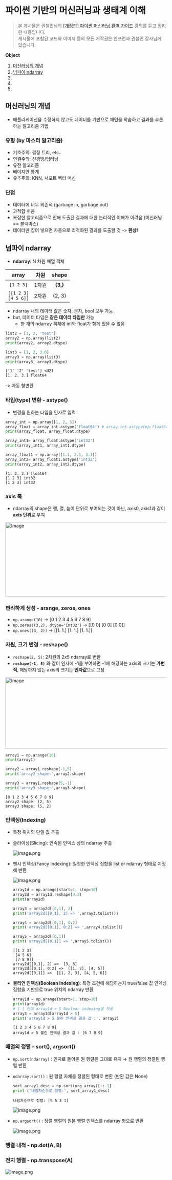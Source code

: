 # 파이썬 기반의 머신러닝과 생태계 이해
> 본 게시물은 권철민님의 [[개정판] 파이썬 머신러닝 완벽 가이드](https://www.inflearn.com/course/%ED%8C%8C%EC%9D%B4%EC%8D%AC-%EB%A8%B8%EC%8B%A0%EB%9F%AC%EB%8B%9D-%EC%99%84%EB%B2%BD%EA%B0%80%EC%9D%B4%EB%93%9C/dashboard) 강의를 듣고 정리한 내용입니다.  
게시물에 포함된 코드와 이미지 등의 모든 저작권은 인프런과 권철민 강사님께 있습니다.

**Object**
1. [머신러닝의 개념](#머신러닝의-개념)
2. [넘파이 ndarray](#넘파이-ndarray)
3. []()
4. []()
5. []()

## 머신러닝의 개념
- 애플리케이션을 수정하지 않고도 데이터를 기반으로 패턴을 학습하고 결과를 추론하는 알고리즘 기법

### 유형 (by 마스터 알고리즘)
- 기호주의: 결정 트리, etc..
- 연결주의: 신경망/딥러닝
- 유전 알고리즘
- 베이지안 통계
- 유추주의: KNN, 서포트 벡터 머신

### 단점
- 데이터에 너무 의존적 (garbage in, garbage out)
- 과적합 쉬움
- 복잡한 알고리즘으로 인해 도출된 결과에 대한 논리적인 이해가 어려움 (머신러닝 == 블랙박스)
- 데이터만 집어 넣으면 자동으로 최적화된 결과를 도출할 것 -> **환상!**

## 넘파이 ndarray
- **ndarray**: N 차원 배열 객체

array | 차원 | shape
:---: | :---: | :---:
`[1 2 3]` | 1차원 | **(3,)**
`[[1 2 3]` <br> `[4 5 6]]` | 2차원 | (2, 3)

- ndarray 내의 데이터 값은 숫자, 문자, bool 모두 가능
- but, 데이터 타입은 **같은 데이터 타입만** 가능
  - 한 개의 ndarray 객체에 int와 float가 함께 있을 수 없음

```python
list2 = [1, 2, 'test']
array2 = np.array(list2)
print(array2, array2.dtype)

list3 = [1, 2, 3.0]
array3 = np.array(list3)
print(array3, array3.dtype)
```
```
['1' '2' 'test'] <U21
[1. 2. 3.] float64
```   
-> 자동 형변환

### 타입(type) 변환 - astype()
- 변경을 원하는 타입을 인자로 입력

```python
array_int = np.array([1, 2, 3])
array_float = array_int.astype('float64') # array_int.astype(np.float64)
print(array_float, array_float.dtype)

array_int1= array_float.astype('int32')
print(array_int1, array_int1.dtype)

array_float1 = np.array([1.1, 2.1, 3.1])
array_int2= array_float1.astype('int32')
print(array_int2, array_int2.dtype)
```
```
[1. 2. 3.] float64
[1 2 3] int32
[1 2 3] int32
```

### axis 축
- ndarray의 shape은 행, 열, 높이 단위로 부여되는 것이 아닌, axis0, axis1과 같이 **axis 단위**로 부여

<img width="622" height="232" alt="Image" src="https://github.com/user-attachments/assets/4dfe959a-dac6-450f-a0d9-764ccde3c87f" />

### 편리하게 생성 - arange, zeros, ones
- `np.arange(10)` -> [0 1 2 3 4 5 6 7 8 9]
- `np.zeros((3,2), dtype='int32')` -> [[0 0] [0 0] [0 0]]
- `np.ones((3, 2))` -> [[1. 1.] [1. 1.] [1. 1.]]

### 차원, 크기 변경 - reshape()
- `reshape(2, 5)`: 2차원의 2x5 ndarray로 변환
- **`reshape(-1, 5)`** 와 같이 인자에 **-1**을 부여하면 -1에 해당하는 axis의 크기는 **가변적**, 해당하지 않는 axis의 크기는 **인자값**으로 고정
  
<img width="883" height="223" alt="Image" src="https://github.com/user-attachments/assets/15f74a40-5f91-453a-9b80-48ba91f69126" />

```python
array1 = np.arange(10)
print(array1)

array2 = array1.reshape(-1,5)
print('array2 shape:',array2.shape)

array3 = array1.reshape(5,-1)
print('array3 shape:',array3.shape)
```
```
[0 1 2 3 4 5 6 7 8 9]
array2 shape: (2, 5)
array3 shape: (5, 2)
```

### 인덱싱(Indexing)
- 특정 위치의 단일 값 추출
- 슬라이싱(Slicing): 연속된 인덱스 상의 ndarray 추출
    
    ![image.png](ML%E1%84%8B%E1%85%B4%20%E1%84%80%E1%85%A2%E1%84%82%E1%85%A7%E1%86%B7%E1%84%80%E1%85%AA%20%E1%84%82%E1%85%A5%E1%86%B7%E1%84%91%E1%85%A1%E1%84%8B%E1%85%B5%20ndarray%2022abb027f57e80d89cabe058bec0e386/image%202.png)
    
- 팬시 인덱싱(Fancy Indexing): 일정한 인덱싱 집합을 list or ndarray 형태로 지정해 반환
    
    ![image.png](ML%E1%84%8B%E1%85%B4%20%E1%84%80%E1%85%A2%E1%84%82%E1%85%A7%E1%86%B7%E1%84%80%E1%85%AA%20%E1%84%82%E1%85%A5%E1%86%B7%E1%84%91%E1%85%A1%E1%84%8B%E1%85%B5%20ndarray%2022abb027f57e80d89cabe058bec0e386/image%203.png)
    
    ```python
    array1d = np.arange(start=1, stop=10)
    array2d = array1d.reshape(3,3)
    print(array2d)
    
    array3 = array2d[[0,1], 2]
    print('array2d[[0,1], 2] => ',array3.tolist())
    
    array4 = array2d[[0,1], 0:2]
    print('array2d[[0,1], 0:2] => ',array4.tolist())
    
    array5 = array2d[[0,1]]
    print('array2d[[0,1]] => ',array5.tolist())
    ```
    
    ```
    [[1 2 3]
     [4 5 6]
     [7 8 9]]
    array2d[[0,1], 2] =>  [3, 6]
    array2d[[0,1], 0:2] =>  [[1, 2], [4, 5]]
    array2d[[0,1]] =>  [[1, 2, 3], [4, 5, 6]]
    ```
    
- **불리언 인덱싱(Boolean Indexing)**: 특정 조건에 해당하는지 true/false 값 인덱싱 집합을 기반으로 true 위치의 ndarray 반환
    
    ```python
    array1d = np.arange(start=1, stop=10)
    print(array1d)
    # [ ] 안에 array1d > 5 Boolean indexing을 적용 
    array3 = array1d[array1d > 5]
    print('array1d > 5 불린 인덱싱 결과 값 :', array3)
    ```
    
    ```
    [1 2 3 4 5 6 7 8 9]
    array1d > 5 불린 인덱싱 결과 값 : [6 7 8 9]
    ```
    

### 배열의 정렬 - sort(), argsort()

- `np.sort(ndarray)` : 인자로 들어온 원 행렬은 그대로 유지 → 원 행렬의 정렬된 행렬 반환
- `ndarray.sort()` : 원 행렬 자체를 정렬된 형태로 변환 (반환 값은 None)
    
    ```python
    sort_array1_desc = np.sort(org_array)[::-1]
    print ('내림차순으로 정렬:', sort_array1_desc) 
    ```
    
    ```
    내림차순으로 정렬: [9 5 3 1]
    ```
    
    ![image.png](ML%E1%84%8B%E1%85%B4%20%E1%84%80%E1%85%A2%E1%84%82%E1%85%A7%E1%86%B7%E1%84%80%E1%85%AA%20%E1%84%82%E1%85%A5%E1%86%B7%E1%84%91%E1%85%A1%E1%84%8B%E1%85%B5%20ndarray%2022abb027f57e80d89cabe058bec0e386/image%204.png)
    
- `np.argsort()` : 정렬 행렬의 원본 행렬 인덱스를 ndarray 형으로 반환
    
    ![image.png](ML%E1%84%8B%E1%85%B4%20%E1%84%80%E1%85%A2%E1%84%82%E1%85%A7%E1%86%B7%E1%84%80%E1%85%AA%20%E1%84%82%E1%85%A5%E1%86%B7%E1%84%91%E1%85%A1%E1%84%8B%E1%85%B5%20ndarray%2022abb027f57e80d89cabe058bec0e386/image%205.png)
    

### 행렬 내적 - np.dot(A, B)

### 전치 행렬 - np.transpose(A)

![image.png](ML%E1%84%8B%E1%85%B4%20%E1%84%80%E1%85%A2%E1%84%82%E1%85%A7%E1%86%B7%E1%84%80%E1%85%AA%20%E1%84%82%E1%85%A5%E1%86%B7%E1%84%91%E1%85%A1%E1%84%8B%E1%85%B5%20ndarray%2022abb027f57e80d89cabe058bec0e386/image%206.png)